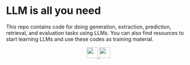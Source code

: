 # LLM is all you need
This repo contains code for doing generation, extraction, prediction, retrieval, and evaluation tasks using LLMs. You can also find resources to start learning LLMs and use these codes as training material. 

<P align="center">
	<a href="https://github.com/Sdamirsa/HappyTreeResearchFriends/blob/main/LLM-learning-path.md">
	  <img src="https://img.shields.io/badge/Learning-LLM%20pathway-blue?logo=notepadplusplus" height="30"/>
	</a>   
	<a href="https://github.com/Nadkarni-Lab/LLM_is_all_you_need/blob/main/LLM-code-examples.md">
	  <img src="https://img.shields.io/badge/Code-reusable%20examples-pink?logo=darkreader" height="30"/>
	</a>
</P>

